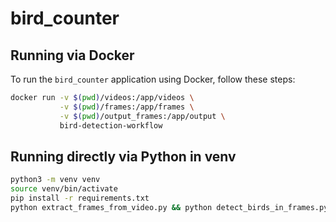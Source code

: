# bird_counter

## Running via Docker

To run the `bird_counter` application using Docker, follow these steps:

```bash
docker run -v $(pwd)/videos:/app/videos \
           -v $(pwd)/frames:/app/frames \
           -v $(pwd)/output_frames:/app/output \
           bird-detection-workflow
```

## Running directly via Python in venv

```bash
python3 -m venv venv
source venv/bin/activate
pip install -r requirements.txt
python extract_frames_from_video.py && python detect_birds_in_frames.py && python csv_to_sqlite.py && python plot_bird_detections.py
```
